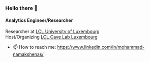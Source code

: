 ### Hello there 👋

#### Analytics Engineer/Researcher

Researcher at [LCL University of Luxembourg](https://uni.lu)<br>
Host/Organizing [LCL Cave Lab Luxembourg](https://github.com/LCL-CAVE)<br>

- 📫 How to reach me: https://www.linkedin.com/in/mohammad-namakshenas/
